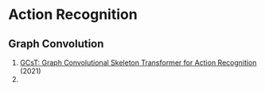 # Action Recognition
## Graph Convolution
1. [GCsT: Graph Convolutional Skeleton Transformer for Action Recognition](https://arxiv.org/abs/2109.02860) (2021)
2. 
